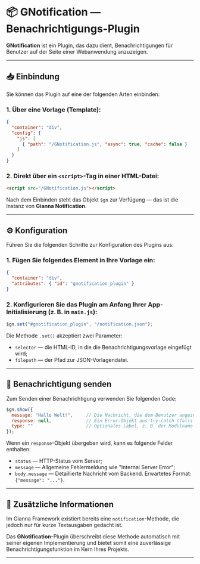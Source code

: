 
# 📦 GNotification — Benachrichtigungs-Plugin

**GNotification** ist ein Plugin, das dazu dient, Benachrichtigungen für Benutzer auf der Seite einer Webanwendung anzuzeigen.

---

## 📥 Einbindung

Sie können das Plugin auf eine der folgenden Arten einbinden:

### 1. Über eine Vorlage (Template):
```json
{
  "container": "div",
  "config": {
    "js": [
      { "path": "/GNotification.js", "async": true, "cache": false }
    ]
  }
}
```

### 2. Direkt über ein `<script>`-Tag in einer HTML-Datei:
```html
<script src="/GNotification.js"></script>
```

Nach dem Einbinden steht das Objekt `$gn` zur Verfügung — das ist die Instanz von **Gianna Notification**.

---

## ⚙️ Konfiguration

Führen Sie die folgenden Schritte zur Konfiguration des Plugins aus:

### 1. Fügen Sie folgendes Element in Ihre Vorlage ein:
```json
{
  "container": "div",
  "attributes": { "id": "gnotification_plugin" }
}
```

### 2. Konfigurieren Sie das Plugin am Anfang Ihrer App-Initialisierung (z. B. in `main.js`):
```js
$gn.set("#gnotification_plugin", "/notification.json");
```

Die Methode `.set()` akzeptiert zwei Parameter:
- `selector` — die HTML-ID, in die die Benachrichtigungsvorlage eingefügt wird;
- `filepath` — der Pfad zur JSON-Vorlagendatei.

---

## 🚀 Benachrichtigung senden

Zum Senden einer Benachrichtigung verwenden Sie folgenden Code:
```js
$gn.show({
  message: "Hallo Welt!",     // Die Nachricht, die dem Benutzer angezeigt wird
  response: null,             // Ein Error-Objekt aus try-catch (falls vorhanden)
  type: ""                    // Optionales Label, z. B. der Modulname
});
```

Wenn ein `response`-Objekt übergeben wird, kann es folgende Felder enthalten:
- `status` — HTTP-Status vom Server;
- `message` — Allgemeine Fehlermeldung wie "Internal Server Error";
- `body.message` — Detaillierte Nachricht vom Backend. Erwartetes Format: `{"message": "..."}`.

---

## 🧩 Zusätzliche Informationen

Im Gianna Framework existiert bereits eine `notification`-Methode, die jedoch nur für kurze Textausgaben gedacht ist.

Das **GNotification**-Plugin überschreibt diese Methode automatisch mit seiner eigenen Implementierung und bietet somit eine zuverlässige Benachrichtigungsfunktion im Kern Ihres Projekts.

---
